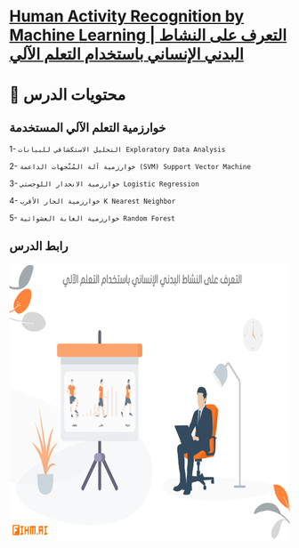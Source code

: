 # [Human Activity Recognition by Machine Learning | التعرف على النشاط البدني الإنساني باستخدام التعلم الآلي]()

# 📄 محتويات الدرس  

## خوارزمية التعلم الآلي المستخدمة


1- `التحليل الاستكشافي للبيانات Exploratory Data Analysis`

2- `خوارزمية آلة المُتَّجهات الداعمة (SVM) Support Vector Machine`

3- `خوارزمية الانحدار اللوجستي Logistic Regression`

4- `خوارزمية الجار الأقرب K Nearest Neighbor`

5- `خوارزمية الغابة العشوائية Random Forest `



##  رابط الدرس  





<img src="data/image.png" alt="Image" height="500" width="900" class="center">
